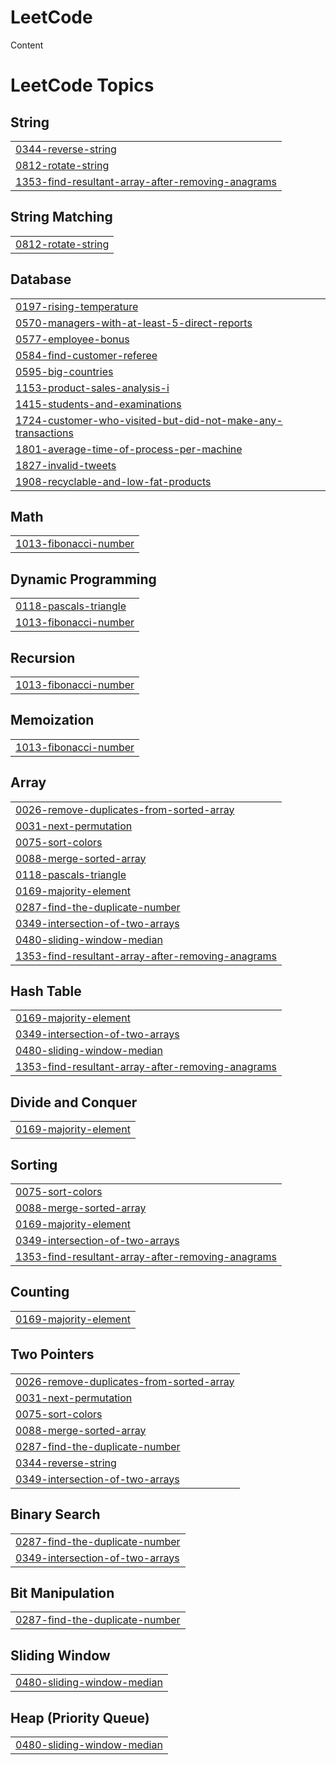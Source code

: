 # LeetCode
Content

<!---LeetCode Topics Start-->
# LeetCode Topics
## String
|  |
| ------- |
| [0344-reverse-string](https://github.com/psgupta712/LeetCode/tree/master/0344-reverse-string) |
| [0812-rotate-string](https://github.com/psgupta712/LeetCode/tree/master/0812-rotate-string) |
| [1353-find-resultant-array-after-removing-anagrams](https://github.com/psgupta712/LeetCode/tree/master/1353-find-resultant-array-after-removing-anagrams) |
## String Matching
|  |
| ------- |
| [0812-rotate-string](https://github.com/psgupta712/LeetCode/tree/master/0812-rotate-string) |
## Database
|  |
| ------- |
| [0197-rising-temperature](https://github.com/psgupta712/LeetCode/tree/master/0197-rising-temperature) |
| [0570-managers-with-at-least-5-direct-reports](https://github.com/psgupta712/LeetCode/tree/master/0570-managers-with-at-least-5-direct-reports) |
| [0577-employee-bonus](https://github.com/psgupta712/LeetCode/tree/master/0577-employee-bonus) |
| [0584-find-customer-referee](https://github.com/psgupta712/LeetCode/tree/master/0584-find-customer-referee) |
| [0595-big-countries](https://github.com/psgupta712/LeetCode/tree/master/0595-big-countries) |
| [1153-product-sales-analysis-i](https://github.com/psgupta712/LeetCode/tree/master/1153-product-sales-analysis-i) |
| [1415-students-and-examinations](https://github.com/psgupta712/LeetCode/tree/master/1415-students-and-examinations) |
| [1724-customer-who-visited-but-did-not-make-any-transactions](https://github.com/psgupta712/LeetCode/tree/master/1724-customer-who-visited-but-did-not-make-any-transactions) |
| [1801-average-time-of-process-per-machine](https://github.com/psgupta712/LeetCode/tree/master/1801-average-time-of-process-per-machine) |
| [1827-invalid-tweets](https://github.com/psgupta712/LeetCode/tree/master/1827-invalid-tweets) |
| [1908-recyclable-and-low-fat-products](https://github.com/psgupta712/LeetCode/tree/master/1908-recyclable-and-low-fat-products) |
## Math
|  |
| ------- |
| [1013-fibonacci-number](https://github.com/psgupta712/LeetCode/tree/master/1013-fibonacci-number) |
## Dynamic Programming
|  |
| ------- |
| [0118-pascals-triangle](https://github.com/psgupta712/LeetCode/tree/master/0118-pascals-triangle) |
| [1013-fibonacci-number](https://github.com/psgupta712/LeetCode/tree/master/1013-fibonacci-number) |
## Recursion
|  |
| ------- |
| [1013-fibonacci-number](https://github.com/psgupta712/LeetCode/tree/master/1013-fibonacci-number) |
## Memoization
|  |
| ------- |
| [1013-fibonacci-number](https://github.com/psgupta712/LeetCode/tree/master/1013-fibonacci-number) |
## Array
|  |
| ------- |
| [0026-remove-duplicates-from-sorted-array](https://github.com/psgupta712/LeetCode/tree/master/0026-remove-duplicates-from-sorted-array) |
| [0031-next-permutation](https://github.com/psgupta712/LeetCode/tree/master/0031-next-permutation) |
| [0075-sort-colors](https://github.com/psgupta712/LeetCode/tree/master/0075-sort-colors) |
| [0088-merge-sorted-array](https://github.com/psgupta712/LeetCode/tree/master/0088-merge-sorted-array) |
| [0118-pascals-triangle](https://github.com/psgupta712/LeetCode/tree/master/0118-pascals-triangle) |
| [0169-majority-element](https://github.com/psgupta712/LeetCode/tree/master/0169-majority-element) |
| [0287-find-the-duplicate-number](https://github.com/psgupta712/LeetCode/tree/master/0287-find-the-duplicate-number) |
| [0349-intersection-of-two-arrays](https://github.com/psgupta712/LeetCode/tree/master/0349-intersection-of-two-arrays) |
| [0480-sliding-window-median](https://github.com/psgupta712/LeetCode/tree/master/0480-sliding-window-median) |
| [1353-find-resultant-array-after-removing-anagrams](https://github.com/psgupta712/LeetCode/tree/master/1353-find-resultant-array-after-removing-anagrams) |
## Hash Table
|  |
| ------- |
| [0169-majority-element](https://github.com/psgupta712/LeetCode/tree/master/0169-majority-element) |
| [0349-intersection-of-two-arrays](https://github.com/psgupta712/LeetCode/tree/master/0349-intersection-of-two-arrays) |
| [0480-sliding-window-median](https://github.com/psgupta712/LeetCode/tree/master/0480-sliding-window-median) |
| [1353-find-resultant-array-after-removing-anagrams](https://github.com/psgupta712/LeetCode/tree/master/1353-find-resultant-array-after-removing-anagrams) |
## Divide and Conquer
|  |
| ------- |
| [0169-majority-element](https://github.com/psgupta712/LeetCode/tree/master/0169-majority-element) |
## Sorting
|  |
| ------- |
| [0075-sort-colors](https://github.com/psgupta712/LeetCode/tree/master/0075-sort-colors) |
| [0088-merge-sorted-array](https://github.com/psgupta712/LeetCode/tree/master/0088-merge-sorted-array) |
| [0169-majority-element](https://github.com/psgupta712/LeetCode/tree/master/0169-majority-element) |
| [0349-intersection-of-two-arrays](https://github.com/psgupta712/LeetCode/tree/master/0349-intersection-of-two-arrays) |
| [1353-find-resultant-array-after-removing-anagrams](https://github.com/psgupta712/LeetCode/tree/master/1353-find-resultant-array-after-removing-anagrams) |
## Counting
|  |
| ------- |
| [0169-majority-element](https://github.com/psgupta712/LeetCode/tree/master/0169-majority-element) |
## Two Pointers
|  |
| ------- |
| [0026-remove-duplicates-from-sorted-array](https://github.com/psgupta712/LeetCode/tree/master/0026-remove-duplicates-from-sorted-array) |
| [0031-next-permutation](https://github.com/psgupta712/LeetCode/tree/master/0031-next-permutation) |
| [0075-sort-colors](https://github.com/psgupta712/LeetCode/tree/master/0075-sort-colors) |
| [0088-merge-sorted-array](https://github.com/psgupta712/LeetCode/tree/master/0088-merge-sorted-array) |
| [0287-find-the-duplicate-number](https://github.com/psgupta712/LeetCode/tree/master/0287-find-the-duplicate-number) |
| [0344-reverse-string](https://github.com/psgupta712/LeetCode/tree/master/0344-reverse-string) |
| [0349-intersection-of-two-arrays](https://github.com/psgupta712/LeetCode/tree/master/0349-intersection-of-two-arrays) |
## Binary Search
|  |
| ------- |
| [0287-find-the-duplicate-number](https://github.com/psgupta712/LeetCode/tree/master/0287-find-the-duplicate-number) |
| [0349-intersection-of-two-arrays](https://github.com/psgupta712/LeetCode/tree/master/0349-intersection-of-two-arrays) |
## Bit Manipulation
|  |
| ------- |
| [0287-find-the-duplicate-number](https://github.com/psgupta712/LeetCode/tree/master/0287-find-the-duplicate-number) |
## Sliding Window
|  |
| ------- |
| [0480-sliding-window-median](https://github.com/psgupta712/LeetCode/tree/master/0480-sliding-window-median) |
## Heap (Priority Queue)
|  |
| ------- |
| [0480-sliding-window-median](https://github.com/psgupta712/LeetCode/tree/master/0480-sliding-window-median) |
<!---LeetCode Topics End-->